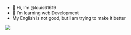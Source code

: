 - 👋 Hi, I’m @louis61619
- 👀 I’m learning web Development
- My English is not good, but I am trying to make it better

<img src="https://github-readme-stats.vercel.app/api?username=louis61619&show_icons=true&hide_title=true)](https://github.com/anuraghazra/github-readme-stats"/>


<!---
louis61619/louis61619 is a ✨ special ✨ repository because its `README.md` (this file) appears on your GitHub profile.
You can click the Preview link to take a look at your changes.
--->
